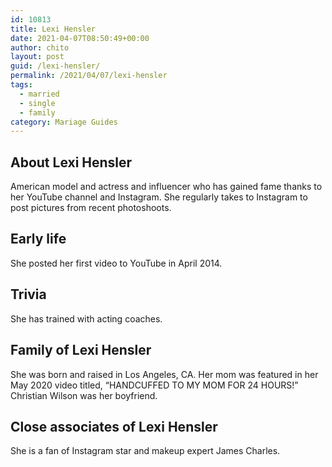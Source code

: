 ```yaml
---
id: 10813
title: Lexi Hensler
date: 2021-04-07T08:50:49+00:00
author: chito
layout: post
guid: /lexi-hensler/
permalink: /2021/04/07/lexi-hensler  
tags:
  - married
  - single
  - family
category: Mariage Guides
---
```

<!--Content-->



## About Lexi Hensler


  American model and actress and influencer who has gained fame thanks to her YouTube channel and Instagram. She regularly takes to Instagram to post pictures from recent photoshoots.

      
      
      
## Early life


  She posted her first video to YouTube in April 2014.

      
      
      
## Trivia


  She has trained with acting coaches.

      
      
      
## Family of Lexi Hensler


  She was born and raised in Los Angeles, CA. Her mom was featured in her May 2020 video titled, &#8220;HANDCUFFED TO MY MOM FOR 24 HOURS!&#8221; Christian Wilson was her boyfriend.

      
      
      
## Close associates of Lexi Hensler


  She is a fan of Instagram star and makeup expert James Charles.


